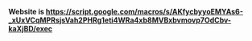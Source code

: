 **Website is https://script.google.com/macros/s/AKfycbyyoEMYAs6-_xUxVCqMPRsjsVah2PHRg1eti4WRa4xb8MVBxbvmovp7OdCbv-kaXjBD/exec**
